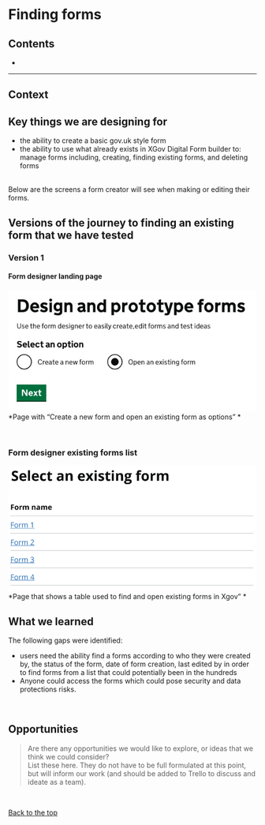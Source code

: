 # Finding forms

## Contents
-
___


## Context


## Key things we are designing for
- the ability to create a basic gov.uk style form
- the ability to use what already exists in XGov Digital Form builder to: manage forms including, creating, finding existing forms, and deleting forms

<br>
Below are the screens a form creator will see when making or editing their forms.

## Versions of the journey to finding an existing form that we have tested
### Version 1
#### Form designer landing page

![XGov find an existing form journey screenshot 1](/app/design/assets/xgov-as-is-existing-forms1.jpeg)
<br> *Page with “Create a new form and open an existing form as options” *

<br>

### Form designer existing forms list

![XGov find an existing form journey screenshot 1](/app/design/assets/xgov-as-is-existing-forms2.png)
<br> *Page that shows a table used to find and open existing forms in Xgov” *


## What we learned

The following gaps were identified:
- users need the ability find a forms according to who they were created by, the status of the form, date of form creation, last edited by in order to find forms from a list that could potentially been in the hundreds
- Anyone could access the forms which could pose security and data protections risks.


<br>

## Opportunities

> Are there any opportunities we would like to explore, or ideas that we think we could consider?  
> List these here. They do not have to be full formulated at this point, but will inform our work (and should be added to Trello to discuss and ideate as a team).

<br>

[Back to the top](#prototype-version-6)
